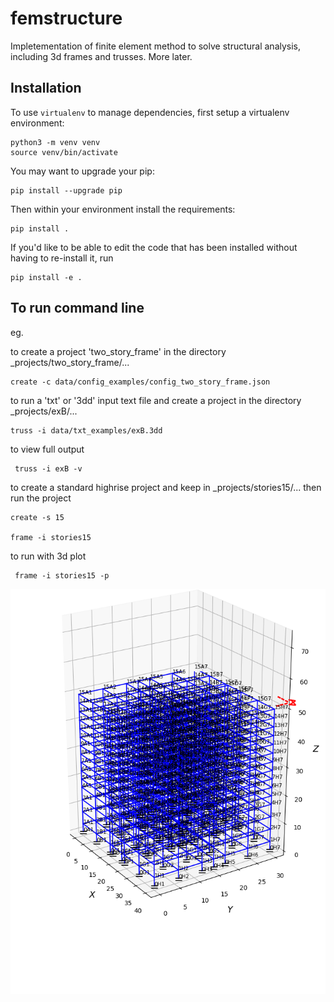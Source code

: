 # femstructure

Impletementation of finite element method to solve structural analysis, including 3d frames and trusses. More later.


## Installation

To use `virtualenv` to manage dependencies, first setup a virtualenv environment:

    python3 -m venv venv
    source venv/bin/activate

You may want to upgrade your pip:

    pip install --upgrade pip
    
Then within your environment install the requirements:

    pip install .

If you'd like to be able to edit the code that has been installed without
having to re-install it, run

    pip install -e .

## To run command line

eg.

to create a project 'two_story_frame' in the directory \_projects/two_story_frame/...

    create -c data/config_examples/config_two_story_frame.json

to run a 'txt' or '3dd' input text file and create a project in the directory \_projects/exB/...

    truss -i data/txt_examples/exB.3dd
    
 to view full output
 
     truss -i exB -v

to create a standard highrise project and keep in \_projects/stories15/...
then run the project

    create -s 15
    
    frame -i stories15
    
 to run with 3d plot

     frame -i stories15 -p
     

![plot](./data/stories15.png)


